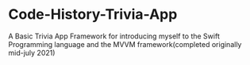 # Code-History-Trivia-App
A Basic Trivia App Framework for introducing myself to the Swift Programming language and the MVVM framework(completed originally mid-july 2021)
